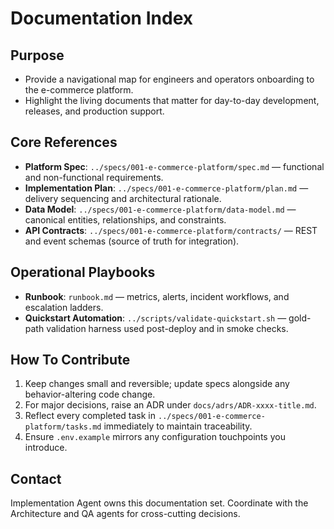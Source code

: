 # Documentation Index

## Purpose
- Provide a navigational map for engineers and operators onboarding to the e-commerce platform.
- Highlight the living documents that matter for day-to-day development, releases, and production support.

## Core References
- **Platform Spec**: `../specs/001-e-commerce-platform/spec.md` — functional and non-functional requirements.
- **Implementation Plan**: `../specs/001-e-commerce-platform/plan.md` — delivery sequencing and architectural rationale.
- **Data Model**: `../specs/001-e-commerce-platform/data-model.md` — canonical entities, relationships, and constraints.
- **API Contracts**: `../specs/001-e-commerce-platform/contracts/` — REST and event schemas (source of truth for integration).

## Operational Playbooks
- **Runbook**: `runbook.md` — metrics, alerts, incident workflows, and escalation ladders.
- **Quickstart Automation**: `../scripts/validate-quickstart.sh` — gold-path validation harness used post-deploy and in smoke checks.

## How To Contribute
1. Keep changes small and reversible; update specs alongside any behavior-altering code change.
2. For major decisions, raise an ADR under `docs/adrs/ADR-xxxx-title.md`.
3. Reflect every completed task in `../specs/001-e-commerce-platform/tasks.md` immediately to maintain traceability.
4. Ensure `.env.example` mirrors any configuration touchpoints you introduce.

## Contact
Implementation Agent owns this documentation set. Coordinate with the Architecture and QA agents for cross-cutting decisions.
